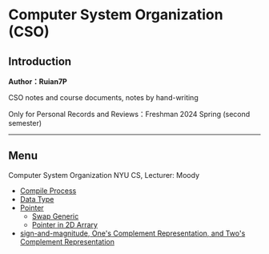 # Computer System Organization (CSO)

## Introduction

**Author：Ruian7P**

CSO notes and course documents, notes by hand-writing

Only for Personal Records and Reviews：Freshman 2024 Spring (second semester)

----

## Menu

Computer System Organization NYU CS, Lecturer: Moody
- [Compile Process](https://github.com/Ruian7P/CSO/blob/main/note/Compile%20Process)
- [Data Type](https://github.com/Ruian7P/CSO/blob/main/note/Data%20types.md)
- [Pointer](https://github.com/Ruian7P/CSO/blob/main/note/Pointers.c)
  - [Swap Generic](https://github.com/Ruian7P/CSO/blob/main/note/swap_generic.c)
  - [Pointer in 2D Arrary](https://github.com/Ruian7P/CSO/blob/main/note/pointer%20in%202d%20array.png)
- [sign-and-magnitude, One's Complement Representation, and Two's Complement Representation](https://github.com/Ruian7P/CSO/blob/main/note/SM,%20OCR,%20TCR.md)
